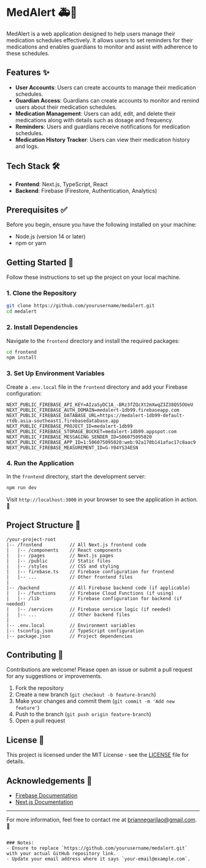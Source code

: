 # MedAlert 🚑💊

MedAlert is a web application designed to help users manage their medication schedules effectively. It allows users to set reminders for their medications and enables guardians to monitor and assist with adherence to these schedules.

## Features ✨

- **User Accounts**: Users can create accounts to manage their medication schedules.
- **Guardian Access**: Guardians can create accounts to monitor and remind users about their medication schedules.
- **Medication Management**: Users can add, edit, and delete their medications along with details such as dosage and frequency.
- **Reminders**: Users and guardians receive notifications for medication schedules.
- **Medication History Tracker**: Users can view their medication history and logs.

## Tech Stack 🛠️

- **Frontend**: Next.js, TypeScript, React
- **Backend**: Firebase (Firestore, Authentication, Analytics)

## Prerequisites ✅

Before you begin, ensure you have the following installed on your machine:

- Node.js (version 14 or later)
- npm or yarn

## Getting Started 🚀

Follow these instructions to set up the project on your local machine.

### 1. Clone the Repository

```bash
git clone https://github.com/yourusername/medalert.git
cd medalert
```

### 2. Install Dependencies

Navigate to the `frontend` directory and install the required packages:

```bash
cd frontend
npm install
```

### 3. Set Up Environment Variables

Create a `.env.local` file in the `frontend` directory and add your Firebase configuration:

```plaintext
NEXT_PUBLIC_FIREBASE_API_KEY=AIzaSyDC1A_-BRz3fZQcXt2mXwqZ3Z38QS5OUeU
NEXT_PUBLIC_FIREBASE_AUTH_DOMAIN=medalert-1db99.firebaseapp.com
NEXT_PUBLIC_FIREBASE_DATABASE_URL=https://medalert-1db99-default-rtdb.asia-southeast1.firebasedatabase.app
NEXT_PUBLIC_FIREBASE_PROJECT_ID=medalert-1db99
NEXT_PUBLIC_FIREBASE_STORAGE_BUCKET=medalert-1db99.appspot.com
NEXT_PUBLIC_FIREBASE_MESSAGING_SENDER_ID=506075095020
NEXT_PUBLIC_FIREBASE_APP_ID=1:506075095020:web:92a170b141afac17c8aac9
NEXT_PUBLIC_FIREBASE_MEASUREMENT_ID=G-Y04YS34ESN
```

### 4. Run the Application

In the `frontend` directory, start the development server:

```bash
npm run dev
```

Visit `http://localhost:3000` in your browser to see the application in action. 🎉

## Project Structure 📂

```
/your-project-root
|-- /frontend          // All Next.js frontend code
|   |-- /components    // React components
|   |-- /pages         // Next.js pages
|   |-- /public        // Static files
|   |-- /styles        // CSS and styling
|   |-- firebase.ts    // Firebase configuration for frontend
|   |-- ...            // Other frontend files
|
|-- /backend           // All Firebase backend code (if applicable)
|   |-- /functions     // Firebase Cloud Functions (if using)
|   |-- /lib           // Firebase configuration for backend (if needed)
|   |-- /services      // Firebase service logic (if needed)
|   |-- ...            // Other backend files
|
|-- .env.local         // Environment variables
|-- tsconfig.json      // TypeScript configuration
|-- package.json       // Project dependencies
```

## Contributing 🤝

Contributions are welcome! Please open an issue or submit a pull request for any suggestions or improvements.

1. Fork the repository
2. Create a new branch (`git checkout -b feature-branch`)
3. Make your changes and commit them (`git commit -m 'Add new feature'`)
4. Push to the branch (`git push origin feature-branch`)
5. Open a pull request

## License 📄

This project is licensed under the MIT License - see the [LICENSE](LICENSE) file for details.

## Acknowledgements 🙏

- [Firebase Documentation](https://firebase.google.com/docs)
- [Next.js Documentation](https://nextjs.org/docs)

---

For more information, feel free to contact me at [briannegarilao@gmail.com](mailto:briannegarilao@gmail.com). 📧
```

### Notes:
- Ensure to replace `https://github.com/yourusername/medalert.git` with your actual GitHub repository link.
- Update your email address where it says `your-email@example.com`.

